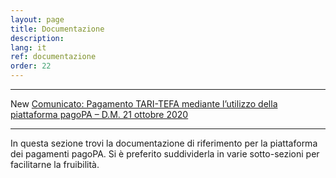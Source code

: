 ```yaml
---
layout: page
title: Documentazione
description: 
lang: it
ref: documentazione
order: 22
---
```



---

<span class="badge badge-secondary">New</span> [Comunicato: Pagamento TARI-TEFA mediante l’utilizzo della piattaforma pagoPA – D.M. 21 ottobre 2020](/it/pagopa/documentazione/comunicato-tari-tefa)

---

In questa sezione trovi la documentazione di riferimento per la piattaforma dei pagamenti pagoPA. Si è preferito suddividerla in varie sotto-sezioni per facilitarne la fruibilità.